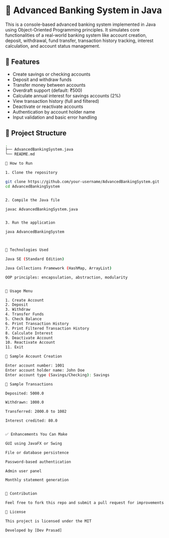 # 🏦 Advanced Banking System in Java

This is a console-based advanced banking system implemented in Java using Object-Oriented Programming principles. It simulates core functionalities of a real-world banking system like account creation, deposit, withdrawal, fund transfer, transaction history tracking, interest calculation, and account status management.

## 🔧 Features

- Create savings or checking accounts
- Deposit and withdraw funds
- Transfer money between accounts
- Overdraft support (default: ₹500)
- Calculate annual interest for savings accounts (2%)
- View transaction history (full and filtered)
- Deactivate or reactivate accounts
- Authentication by account holder name
- Input validation and basic error handling

## 📁 Project Structure

```bash
.
├── AdvancedBankingSystem.java
└── README.md

🚀 How to Run

1. Clone the repository

git clone https://github.com/your-username/AdvancedBankingSystem.git
cd AdvancedBankingSystem


2. Compile the Java file

javac AdvancedBankingSystem.java


3. Run the application

java AdvancedBankingSystem



🧠 Technologies Used

Java SE (Standard Edition)

Java Collections Framework (HashMap, ArrayList)

OOP principles: encapsulation, abstraction, modularity


📌 Usage Menu

1. Create Account
2. Deposit
3. Withdraw
4. Transfer Funds
5. Check Balance
6. Print Transaction History
7. Print Filtered Transaction History
8. Calculate Interest
9. Deactivate Account
10. Reactivate Account
11. Exit

📜 Sample Account Creation

Enter account number: 1001
Enter account holder name: John Doe
Enter account type (Savings/Checking): Savings

📎 Sample Transactions

Deposited: 5000.0

Withdrawn: 1000.0

Transferred: 2000.0 to 1002

Interest credited: 80.0


✅ Enhancements You Can Make

GUI using JavaFX or Swing

File or database persistence

Password-based authentication

Admin user panel

Monthly statement generation


🤝 Contribution

Feel free to fork this repo and submit a pull request for improvements!

🪪 License

This project is licensed under the MIT 

Developed by [Dev Prasad]

